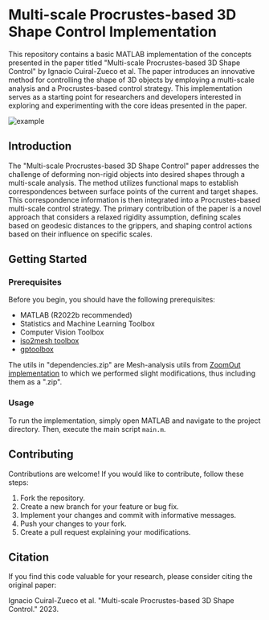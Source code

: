 # Multi-scale Procrustes-based 3D Shape Control Implementation

This repository contains a basic MATLAB implementation of the concepts presented in the paper titled "Multi-scale Procrustes-based 3D Shape Control" by Ignacio Cuiral-Zueco et al. The paper introduces an innovative method for controlling the shape of 3D objects by employing a multi-scale analysis and a Procrustes-based control strategy. This implementation serves as a starting point for researchers and developers interested in exploring and experimenting with the core ideas presented in the paper.

![example](https://github.com/nachocz/Multi-scale-Procrustes-based-3D-shape-control/assets/29798564/4e92d5d7-3ce0-48bd-b74d-878f35c3b298)

## Introduction

The "Multi-scale Procrustes-based 3D Shape Control" paper addresses the challenge of deforming non-rigid objects into desired shapes through a multi-scale analysis. The method utilizes functional maps to establish correspondences between surface points of the current and target shapes. This correspondence information is then integrated into a Procrustes-based multi-scale control strategy. The primary contribution of the paper is a novel approach that considers a relaxed rigidity assumption, defining scales based on geodesic distances to the grippers, and shaping control actions based on their influence on specific scales.

## Getting Started


### Prerequisites

Before you begin, you should have the following prerequisites:

- MATLAB (R2022b recommended)
- Statistics and Machine Learning Toolbox
- Computer Vision Toolbox
- [iso2mesh toolbox](http://iso2mesh.sf.net)
- [gptoolbox](https://github.com/alecjacobson/gptoolbox)

The utils in "dependencies.zip" are Mesh-analysis utils from [ZoomOut implementation](https://github.com/llorz/SGA19_zoomOut/tree/master/utils) to which we performed slight modifications, thus including them as a ".zip".

### Usage

To run the implementation, simply open MATLAB and navigate to the project directory. Then, execute the main script `main.m`.

## Contributing

Contributions are welcome! If you would like to contribute, follow these steps:

1. Fork the repository.
2. Create a new branch for your feature or bug fix.
3. Implement your changes and commit with informative messages.
4. Push your changes to your fork.
5. Create a pull request explaining your modifications.

## Citation

If you find this code valuable for your research, please consider citing the original paper:

Ignacio Cuiral-Zueco et al. "Multi-scale Procrustes-based 3D Shape Control." 2023.
